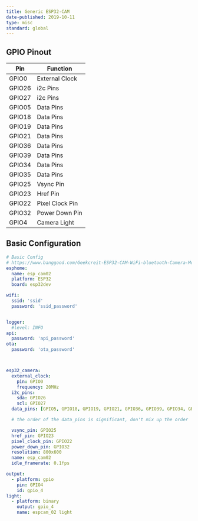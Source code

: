 ```yaml
---
title: Generic ESP32-CAM
date-published: 2019-10-11
type: misc
standard: global
---
```

## GPIO Pinout

| Pin     | Function                           |
|---------|------------------------------------|
| GPIO0   | External Clock                     |
| GPIO26  | i2c Pins                           |
| GPIO27  | i2c Pins                           |
| GPIO05  | Data Pins                          |
| GPIO18  | Data Pins                          |
| GPIO19  | Data Pins                          |
| GPIO21  | Data Pins                          |
| GPIO36  | Data Pins                          |
| GPIO39  | Data Pins                          |
| GPIO34  | Data Pins                          |
| GPIO35  | Data Pins                          |
| GPIO25  | Vsync Pin                          |
| GPIO23  | Href Pin                           |
| GPIO22  | Pixel Clock Pin                    |
| GPIO32  | Power Down Pin                     |
| GPIO4   | Camera Light                       |

## Basic Configuration

```yaml
# Basic Config
# https://www.banggood.com/Geekcreit-ESP32-CAM-WiFi-bluetooth-Camera-Module-Development-Board-ESP32-With-Camera-Module-OV2640-p-1394679.html
esphome:
  name: esp_cam02
  platform: ESP32
  board: esp32dev

wifi:
  ssid: 'ssid'
  password: 'ssid_password'


logger:
  #level: INFO
api:
  password: 'api_password'
ota:
  password: 'ota_password'



esp32_camera:
  external_clock:
    pin: GPIO0
    frequency: 20MHz
  i2c_pins:
    sda: GPIO26
    scl: GPIO27
  data_pins: [GPIO5, GPIO18, GPIO19, GPIO21, GPIO36, GPIO39, GPIO34, GPIO35]

  # the order of the data_pins is significant, don't mix up the order

  vsync_pin: GPIO25
  href_pin: GPIO23
  pixel_clock_pin: GPIO22
  power_down_pin: GPIO32
  resolution: 800x600
  name: esp_cam02
  idle_framerate: 0.1fps

output:
  - platform: gpio
    pin: GPIO4
    id: gpio_4
light:
  - platform: binary
    output: gpio_4
    name: espcam_02 light
```
